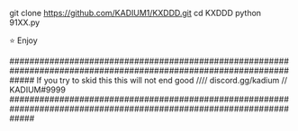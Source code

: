 git clone https://github.com/KADIUM1/KXDDD.git
cd KXDDD
python 91XX.py

:star: Enjoy

#####################################################################################################################
If you try to skid this this will not end good 
////
discord.gg/kadium  //  KADIUM#9999
#####################################################################################################################
